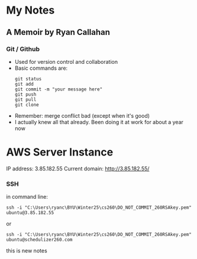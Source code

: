 # My Notes
## A Memoir by Ryan Callahan

### Git / Github
- Used for version control and collaboration
- Basic commands are:
  ```
  git status
  git add
  git commit -m "your message here"
  git push
  git pull
  git clone
  ```
- Remember: merge conflict bad (except when it's good)
- I actually knew all that already. Been doing it at work for about a year now

# AWS Server Instance
IP address: 3.85.182.55
Current domain: http://3.85.182.55/

### SSH
in command line:
```
ssh -i "C:\Users\ryanc\BYU\Winter25\cs260\DO_NOT_COMMIT_260RSAkey.pem" ubuntu@3.85.182.55
```
or 
```
ssh -i "C:\Users\ryanc\BYU\Winter25\cs260\DO_NOT_COMMIT_260RSAkey.pem" ubuntu@schedulizer260.com
```

this is new notes
